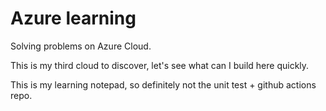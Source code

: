 # Azure learning
Solving problems on Azure Cloud.

This is my third cloud to discover, let's see what can I build here quickly.

This is my learning notepad, so definitely not the unit test + github actions repo.
